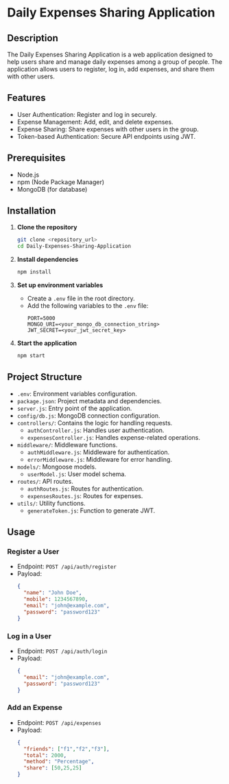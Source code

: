 
# Daily Expenses Sharing Application

## Description
The Daily Expenses Sharing Application is a web application designed to help users share and manage daily expenses among a group of people. The application allows users to register, log in, add expenses, and share them with other users.

## Features
- User Authentication: Register and log in securely.
- Expense Management: Add, edit, and delete expenses.
- Expense Sharing: Share expenses with other users in the group.
- Token-based Authentication: Secure API endpoints using JWT.

## Prerequisites
- Node.js
- npm (Node Package Manager)
- MongoDB (for database)

## Installation

1. **Clone the repository**
   ```bash
   git clone <repository_url>
   cd Daily-Expenses-Sharing-Application
   ```

2. **Install dependencies**
   ```bash
   npm install
   ```

3. **Set up environment variables**
   - Create a `.env` file in the root directory.
   - Add the following variables to the `.env` file:
     ```
     PORT=5000
     MONGO_URI=<your_mongo_db_connection_string>
     JWT_SECRET=<your_jwt_secret_key>
     ```

4. **Start the application**
   ```bash
   npm start
   ```

## Project Structure

- `.env`: Environment variables configuration.
- `package.json`: Project metadata and dependencies.
- `server.js`: Entry point of the application.
- `config/db.js`: MongoDB connection configuration.
- `controllers/`: Contains the logic for handling requests.
  - `authController.js`: Handles user authentication.
  - `expensesController.js`: Handles expense-related operations.
- `middleware/`: Middleware functions.
  - `authMiddleware.js`: Middleware for authentication.
  - `errorMiddleware.js`: Middleware for error handling.
- `models/`: Mongoose models.
  - `userModel.js`: User model schema.
- `routes/`: API routes.
  - `authRoutes.js`: Routes for authentication.
  - `expensesRoutes.js`: Routes for expenses.
- `utils/`: Utility functions.
  - `generateToken.js`: Function to generate JWT.

## Usage

### Register a User
- Endpoint: `POST /api/auth/register`
- Payload:
  ```json
  {
    "name": "John Doe",
    "mobile": 1234567890,
    "email": "john@example.com",
    "password": "password123"
  }
  ```

### Log in a User
- Endpoint: `POST /api/auth/login`
- Payload:
  ```json
  {
    "email": "john@example.com",
    "password": "password123"
  }
  ```

### Add an Expense
- Endpoint: `POST /api/expenses`
- Payload:
  ```json
  {
    "friends": ["f1","f2","f3"],
    "total": 2000,
    "method": "Percentage",
    "share": [50,25,25]
  }
  ```
